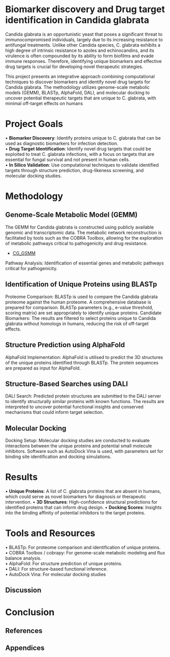 # Biomarker discovery and Drug target identification in Candida glabrata

 Candida glabrata is an opportunistic yeast that poses a significant threat to immunocompromised individuals, largely due to its increasing resistance to antifungal treatments. Unlike other Candida species,  C. glabrata exhibits a high degree of intrinsic resistance to azoles and echinocandins, and its virulence is often compounded by its ability to form biofilms and evade immune responses. Therefore, identifying unique biomarkers and effective drug targets is crucial for developing novel therapeutic strategies.
 
 This project presents an integrative approach combining computational techniques to discover biomarkers and identify novel drug targets for Candida glabrata. The methodology utilizes genome-scale metabolic models (GEMM), BLASTp, AlphaFold, DALI, and molecular docking to uncover potential therapeutic targets that are unique to C. glabrata, with minimal off-target effects on humans

# Project Goals

 • __Biomarker Discovery__: Identify proteins unique to C. glabrata that can be used as diagnostic biomarkers for infection detection. \
 • __Drug Target Identification__: Identify novel drug targets that could be exploited to treat C. glabrata infections, with a focus on targets that are essential for fungal survival and not present in human cells.\
 • __In Silico Validation__: Use computational techniques to validate identified targets through structure prediction, drug-likeness screening, and molecular docking studies.
 
# **Methodology**

## **Genome-Scale Metabolic Model (GEMM)**
The GEMM for Candida glabrata is constructed using publicly available genomic and transcriptomic data. The metabolic network reconstruction is facilitated by tools such as the COBRA Toolbox, allowing for the exploration of metabolic pathways critical to pathogenicity and drug resistance.
* [CG_GSMM](https://1drv.ms/x/c/82e11bf00f8ea8cf/EcuVGumvd4VJnTXWpR-F0m0B4oxQQlK9FLs8vF2GGozDkQ?e=LOarwH)

 Pathway Analysis: Identification of essential genes and metabolic pathways critical for pathogenicity.

##  **Identification of Unique Proteins using BLASTp**
Proteome Comparison:
BLASTp is used to compare the Candida glabrata proteome against the human proteome. A comprehensive database is prepared for comparison. BLASTp parameters (e.g., e-value threshold, scoring matrix) are set appropriately to identify unique proteins.
Candidate Biomarkers: The results are filtered to select proteins unique to Candida glabrata without homologs in humans, reducing the risk of off-target effects.

## **Structure Prediction using AlphaFold**
AlphaFold Implementation:
AlphaFold is utilised to predict the 3D structures of the unique proteins identified through BLASTp. The protein sequences are prepared as input for AlphaFold.

## **Structure-Based Searches using DALI**
DALI Search:
Predicted protein structures are submitted to the DALI server to identify structurally similar proteins with known functions. The results are interpreted to uncover potential functional insights and conserved mechanisms that could inform target selection.

## **Molecular Docking**
Docking Setup:
Molecular docking studies are conducted to evaluate interactions between the unique proteins and potential small molecule inhibitors. Software such as AutoDock Vina is used, with parameters set for binding site identification and docking simulations.

#  Results
 • __Unique Proteins__: A list of C. glabrata proteins that are absent in humans, which could serve as novel biomarkers for diagnosis or therapeutic intervention.
 • __3D Structures__: High-confidence structural predictions for identified proteins that can inform drug design.
 • __Docking Scores__: Insights into the binding affinity of potential inhibitors to the target proteins.

 # Tools and Resources
 • BLASTp: For proteome comparison and identification of unique proteins.\
 • COBRA Toolbox / cobrapy: For genome-scale metabolic modeling and flux balance analysis.\
 • AlphaFold: For structure prediction of unique proteins.\
 • DALI: For structure-based functional inference.\
 • AutoDock Vina: For molecular docking studies

## Discussion

# Conclusion


##  References


## Appendices

